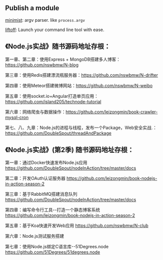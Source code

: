 
## Publish a module

[minimist](https://github.com/substack/minimist): argv parser. like ``process.argv``

[liftoff](https://github.com/js-cli/js-liftoff): Launch your command line tool with ease.

## 《Node.js实战》随书源码地址存根：

第一章、第二章：使用Express + MongoDB搭建多人博客：https://github.com/nswbmw/N-blog

第三章：使用Redis搭建漂流瓶服务器：https://github.com/nswbmw/N-drifter

第四章：使用Meteor搭建微博网站：https://github.com/nswbmw/N-weibo

第五章：使用socket.io+Angular打造单页应用：https://github.com/island205/technode-tutorial

第六章：网络爬虫与数据操作：https://github.com/leizongmin/book-crawler-mysql-cron

第七、八、九章：Node.js的进程与线程，发布一个Package，Web安全实战.：https://github.com/DoubleSpout/threadAndPackage

## 《Node.js实战》(第2季) 随书源码地址存根：

第一章：通过Docker快速发布Node.js应用 https://github.com/DoubleSpout/nodeInAction/tree/master/docs

第二章：开发OAuth认证服务器 https://github.com/leizongmin/book-nodejs-in-action-season-2

第三章：基于RabbitMQ搭建消息队列 https://github.com/DoubleSpout/nodeInAction/tree/master/docs

第四章：编写命令行工具--打造一个静态博客系统 https://github.com/leizongmin/book-nodejs-in-action-season-2

第五章：基于Koa快速开发Web应用 https://github.com/nswbmw/N-club

第六章：Node.js测试服务搭建 

第七章：使用Node.js绑定C语言库--51Degrees.node https://github.com/51Degrees/51degrees.node

